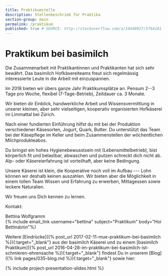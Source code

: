 ```yaml
---
title: Praktikumstelle
description: Stellenbeschrieb für Praktika
section-group: main
permalink: /praktikum
published: true # SOURCE: http://stackoverflow.com/a/14440927/5764181
---
```


# Praktikum bei basimilch

Die Zusammenarbeit mit Praktikantinnen und Praktikanten hat sich sehr bewährt. Das basimilch
Hofkäsereiteams freut sich regelmässig interessierte Leute in die Arbeit mit einzuspannen.

Im 2018 bieten wir übers ganze Jahr Praktikumsplätze an. Pensum 2--3 Tage
pro Woche, flexibel (7-Tage-Betrieb), Zeitdauer ca. 3 Monate.

Wir bieten dir Einblick, handwerkliche Arbeit und Wissensvermittlung in unserer
kleinen, aber sehr vielseitigen, kooperativ organisierten Hofkäserei im
Limmattal bei Zürich.

Nach einer fundierten Einführung hilfst du mit bei der Produktion verschiedener
Käsesorten, Jogurt, Quark, Butter. Du unterstützt das Team bei der Käsepflege im
Keller und beim Zusammenstellen der wöchentlichen Milchprodukteabos.

Du bringst ein hohes Hygienebewusstsein mit (Lebensmittelbetrieb), bist
körperlich fit und belastbar, abwaschen und putzen schreckt dich nicht ab. Alp-
oder Käsereierfahrung ist vorteilhaft, aber keine Bedingung.

Unsere Käserei ist klein, die Kooperative noch voll im Aufbau --- Lohn können wir
deshalb keinen auszahlen. Wir bieten aber die Möglichkeit in einem tollen Team
Wissen und Erfahrung zu erwerben, Mittagessen sowie leckere Naturalien.

Wir freuen uns Dich kennen zu lernen.

Kontakt:

<div class="contact">
    Bettina Wolfgramm<br>
    {% include email_link username="bettina" subject="Praktikum" body="Hoi Bettina\n\n"%}
</div>

Weitere [Eindrücke]({% post_url 2017-02-11-mue-praktikum-bei-basimilch %}){:target="_blank"} aus
der basimilch Käserei und zu einem [basimilch Praktikum]({% post_url 2016-04-28-im-praktikum-bei-basimilch-ist-schmieren-ehrensache %}){:target="_blank"}
findest Du in unserem [Blog]({% link pages/035-blog.md %}){:target="_blank"}
sowie hier:

{% include project-presentation-slides.html %}
